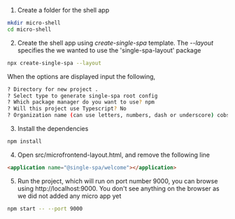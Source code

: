 
1. Create a folder for the shell app
```bash
mkdir micro-shell
cd micro-shell
```
2. Create the shell app using *create-single-spa* template. The *--layout* specifies the we wanted to use the 'single-spa-layout' package
```bash
npx create-single-spa --layout
```
When the options are displayed input the following,
```bash
? Directory for new project .
? Select type to generate single-spa root config
? Which package manager do you want to use? npm
? Will this project use Typescript? No
? Organization name (can use letters, numbers, dash or underscore) cobssoft
```
3. Install the dependencies
```bash
npm install
```

4. Open src/microfrontend-layout.html, and remove the following line
```html
<application name="@single-spa/welcome"></application>
```

5. Run the project, which will run on port number 9000, you can browse using http://localhost:9000. You don't see anything on the browser as we did not added any micro app yet
```bash
npm start -- --port 9000
```

